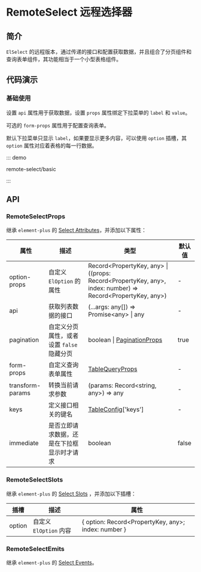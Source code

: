 # RemoteSelect 远程选择器

## 简介

`ElSelect` 的远程版本，通过传递的接口和配置获取数据，并且组合了分页组件和查询表单组件，其功能相当于一个小型表格组件。

## 代码演示

### 基础使用

设置 `api` 属性用于获取数据，设置 `props` 属性绑定下拉菜单的 `label` 和 `value`。

可选的 `form-props` 属性用于配置查询表单。

默认下拉菜单只显示 `label`，如果要显示更多内容，可以使用 `option` 插槽，其 `option` 属性对应着表格的每一行数据。

::: demo

remote-select/basic

:::

## API

### RemoteSelectProps

继承 `element-plus` 的 [Select Attributes](https://element-plus.org/zh-CN/component/select#select-attributes)，并添加以下属性：

| 属性             | 描述                                       | 类型                                                                                                       | 默认值 |
| ---------------- | ------------------------------------------ | ---------------------------------------------------------------------------------------------------------- | ------ |
| option-props     | 自定义 `ElOption` 的属性                   | Record<PropertyKey, any> \| ((props: Record<PropertyKey, any>, index: number) => Record<PropertyKey, any>) | -      |
| api              | 获取列表数据的接口                         | (...args: any[]) => Promise\<any> \| any                                                                   | -      |
| pagination       | 自定义分页属性，或者设置 `false` 隐藏分页  | boolean \| [PaginationProps](https://element-plus.org/zh-CN/component/pagination#%E5%B1%9E%E6%80%A7)       | true   |
| form-props       | 自定义查询表单属性                         | [TableQueryProps](./table#tablequeryprops)                                                                 | -      |
| transform-params | 转换当前请求参数                           | (params: Record<string, any>) => any                                                                       | -      |
| keys             | 定义接口相关的键名                         | [TableConfig](./table#tableconfig)['keys']                                                                 | -      |
| immediate        | 是否立即请求数据，还是在下拉框显示时才请求 | boolean                                                                                                    | false  |

### RemoteSelectSlots

继承 `element-plus` 的 [Select Slots](https://element-plus.org/zh-CN/component/select#select-slots) ，并添加以下插槽：

| 插槽   | 描述                   | 属性                                                 |
| ------ | ---------------------- | ---------------------------------------------------- |
| option | 自定义 `ElOption` 内容 | { option: Record\<PropertyKey, any>; index: number } |

### RemoteSelectEmits

继承 `element-plus` 的 [Select Events](https://element-plus.org/zh-CN/component/select#select-events)。
